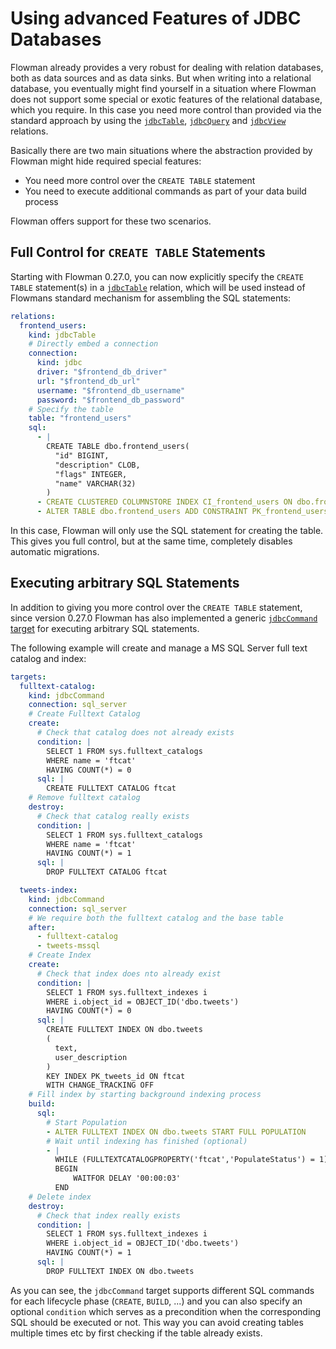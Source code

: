 # Using advanced Features of JDBC Databases

Flowman already provides a very robust for dealing with relation databases, both as data sources and as data sinks.
But when writing into a relational database, you eventually might find yourself in a situation where Flowman does 
not support some special or exotic features of the relational database, which you require. In this case you need
more control than provided via the standard approach by using the [`jdbcTable`](../spec/relation/jdbcTable.md), 
[`jdbcQuery`](../spec/relation/jdbcQuery.md) and [`jdbcView`](../spec/relation/jdbcView.md) relations.

Basically there are two main situations where the abstraction provided by Flowman might hide required special features:
* You need more control over the `CREATE TABLE` statement
* You need to execute additional commands as part of your data build process

Flowman offers support for these two scenarios.


## Full Control for `CREATE TABLE` Statements

Starting with Flowman 0.27.0, you can now explicitly specify the `CREATE TABLE` statement(s) in a [`jdbcTable`](../spec/relation/jdbcTable.md)
relation, which will be used instead of Flowmans standard mechanism for assembling the SQL statements:

```yaml
relations:
  frontend_users:
    kind: jdbcTable
    # Directly embed a connection
    connection:
      kind: jdbc
      driver: "$frontend_db_driver"
      url: "$frontend_db_url"
      username: "$frontend_db_username"
      password: "$frontend_db_password"
    # Specify the table
    table: "frontend_users"
    sql: 
      - |
        CREATE TABLE dbo.frontend_users(
          "id" BIGINT,
          "description" CLOB, 
          "flags" INTEGER, 
          "name" VARCHAR(32)
        )
      - CREATE CLUSTERED COLUMNSTORE INDEX CI_frontend_users ON dbo.frontend_users
      - ALTER TABLE dbo.frontend_users ADD CONSTRAINT PK_frontend_users PRIMARY KEY NONCLUSTERED(id);
```
In this case, Flowman will only use the SQL statement for creating the table. This gives you full control, but at the
same time, completely disables automatic migrations.


## Executing arbitrary SQL Statements

In addition to giving you more control over the `CREATE TABLE` statement, since version 0.27.0 Flowman has also 
implemented a generic [`jdbcCommand` target](../spec/target/jdbcCommand.md) for executing arbitrary SQL statements.

The following example will create and manage a MS SQL Server full text catalog and index:
```yaml
targets:
  fulltext-catalog:
    kind: jdbcCommand
    connection: sql_server
    # Create Fulltext Catalog
    create:
      # Check that catalog does not already exists
      condition: |
        SELECT 1 FROM sys.fulltext_catalogs
        WHERE name = 'ftcat'
        HAVING COUNT(*) = 0
      sql: |
        CREATE FULLTEXT CATALOG ftcat
    # Remove fulltext catalog
    destroy:
      # Check that catalog really exists
      condition: |
        SELECT 1 FROM sys.fulltext_catalogs
        WHERE name = 'ftcat'
        HAVING COUNT(*) = 1
      sql: |
        DROP FULLTEXT CATALOG ftcat

  tweets-index:
    kind: jdbcCommand
    connection: sql_server
    # We require both the fulltext catalog and the base table
    after:
      - fulltext-catalog
      - tweets-mssql
    # Create Index
    create:
      # Check that index does nto already exist
      condition: |
        SELECT 1 FROM sys.fulltext_indexes i
        WHERE i.object_id = OBJECT_ID('dbo.tweets')
        HAVING COUNT(*) = 0
      sql: |
        CREATE FULLTEXT INDEX ON dbo.tweets
        (
          text,
          user_description
        )
        KEY INDEX PK_tweets_id ON ftcat
        WITH CHANGE_TRACKING OFF
    # Fill index by starting background indexing process
    build:
      sql:
        # Start Population
        - ALTER FULLTEXT INDEX ON dbo.tweets START FULL POPULATION
        # Wait until indexing has finished (optional)
        - |
          WHILE (FULLTEXTCATALOGPROPERTY('ftcat','PopulateStatus') = 1)
          BEGIN
              WAITFOR DELAY '00:00:03'
          END
    # Delete index
    destroy:
      # Check that index really exists
      condition: |
        SELECT 1 FROM sys.fulltext_indexes i
        WHERE i.object_id = OBJECT_ID('dbo.tweets')
        HAVING COUNT(*) = 1
      sql: |
        DROP FULLTEXT INDEX ON dbo.tweets
```
As you can see, the `jdbcCommand` target supports different SQL commands for each lifecycle phase
(`CREATE`, `BUILD`, ...) and you can also specify an optional `condition` which serves as a precondition when the
corresponding SQL should be executed or not. This way you can avoid creating tables multiple times etc by first
checking if the table already exists.
